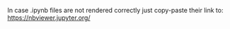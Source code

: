 In case .ipynb files are not rendered correctly just copy-paste their link to:
https://nbviewer.jupyter.org/
